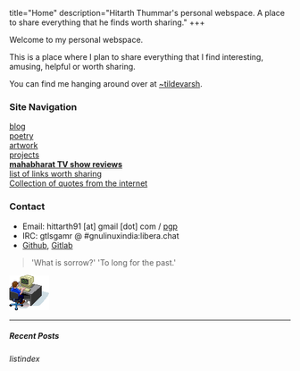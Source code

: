 title="Home"
description="Hitarth Thummar's personal webspace. A place to share everything that he finds worth sharing."
+++

Welcome to my personal webspace.

<!-- homepagepointer -->

This is a place where I plan to share everything that
I find interesting, amusing, helpful or worth sharing. 

You can find me hanging around over at [~tildevarsh](https://tildevarsh.in).


### Site Navigation

 [blog](/blog)  
 [poetry](/poems)  
 [artwork](/artwork)  
 [projects](/projects)  
 [**mahabharat TV show reviews**](/mahabharat)  
 [list of links worth sharing](/blog/interesting_links.html)  
 [Collection of quotes from the internet](/static/internet_quotes.txt)

### Contact
* Email: hittarth91 [at] gmail [dot] com / [pgp](/static/key.txt)
* IRC: gtlsgamr @ #gnulinuxindia:libera.chat
* [Github](https://github.com/gtlsgamr), [Gitlab](https://gitlab.com/gtlsgamr)

>'What is sorrow?' 'To long for the past.'

![](static/images/guycomputer.gif) 

---------------------------------------------
##### Recent Posts
$listindex$
